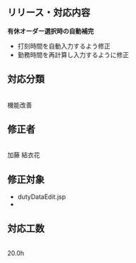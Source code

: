 ## リリース・対応内容
**有休オーダー選択時の自動補完**
- 打刻時間を自動入力するよう修正
- 勤務時間を再計算し入力するように修正


## 対応分類
<br>機能改善

## 修正者
<br>加藤 結衣花

## 修正対象
- dutyDataEdit.jsp
-

## 対応工数
<br>20.0h






